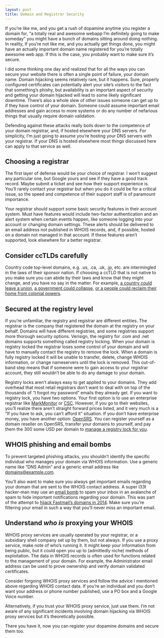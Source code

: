 ```yaml
---
layout: post
title: Domain and Registrar Security
---
```


If you’re like me, and you get a rush of dopamine anytime you register a domain for, “a totally real and awesome webapp I’m definitely going to make someday” you might have a bunch of domains sitting around doing nothing. In reality, If you’re not like me, and you actually get things done, you might have an actually important domain name registered for you’re totally awesome web app. If this is the case, you probably want to make sure it’s secure. 

I did some thinking one day and realized that for all the ways you can secure your website there is often a single point of failure, your domain name. Domain hijacking seems relatively rare, but it happens. Sure, properly configured certificates can potentially alert your site’s visitors to the fact that something’s phishy, but availability is an important aspect of security and getting your domain hijacked will lead to some likely significant downtime. There’s also a whole slew of other issues someone can get up to if they have control of your domain. Someone could assume important email addresses and gain access to more systems or do any number of nefarious things that usually require domain validation. 

Defending against these attacks really boils down to the competence of your domain registrar, and, if hosted elsewhere your DNS servers. For simplicity, I’m just going to assume you’re hosting your DNS servers with your registrar. If your DNS is hosted elsewhere most things discussed here can apply to that service as well. 

## Choosing a registrar

The first layer of defense would be your choice of registrar. I won’t suggest any particular one, but Google yours and see if they have a good track record. Maybe submit a ticket and see how their support experience is. You’ll rarely contact your registrar but when you do it could be for a critical issue, so the speed and competence of their support staff is of paramount importance. 

Your registrar should support some basic security features in their account system. Must have features would include two-factor authentication and an alert system when certain events happen, like someone logging into your account or changing domain settings. These alerts should be delivered to an email address not published in WHOIS records, and, if possible, hosted on a domain not managed in that account. If these features aren’t supported, look elsewhere for a better registrar. 

## Consider ccTLDs carefully

Country code top-level domains, e.g. .us, .ca, .uk, .jp, etc. are intermingled in the laws of their sponsor nation. If choosing a ccTLD that is not native to you make sure you can abide by their laws and know that they might change, and you have no say in the matter. For example, [a country could leave a union](https://www.zdnet.com/article/81000-uk-owned-eu-domains-suspended-as-brexit-transition-ends/), [a government could collapse](https://www.inverse.com/article/8672-the-bizarre-afterlife-of-su-the-domain-name-and-last-bastion-of-the-ussr), [or a people could reclaim their home from colonial powers](https://www.theregister.com/2019/05/27/io_domains_uk_un/). 

## Secured at the registry level

If you’re unfamiliar, the registry and registrar are different entities. The registrar is the company that registered the domain at the registry on your behalf. Domains will have different registries, and some registries support more thorough security options. Verisign, the registry for .com and .net domains supports something called registry locking. When your domain is registry locked the registrar loses some control of your domain and will have to manually contact the registry to remove the lock. When a domain is fully registry locked it will be unable to transfer, delete, change WHOIS information, or change nameservers until the lock is removed. This out-of-band step means that if someone were to gain access to your registrar account, they still wouldn’t be able to do any damage to your domain. 

Registry locks aren’t always easy to get applied to your domains. They add overhead that most retail registrars don’t want to deal with on top of the thousands of “I forgot my password” emails they already get. If you want to registry lock, you have two options. Your first option is to use an enterprise registrar like [MarkMonitor](https://markmonitor.com/) or [CSC](https://www.cscglobal.com/global/web/csc//domains-and-trademarks.html). However, if you go to their websites, you’ll realize there aren’t straight forward prices listed, and it very much is a “If you have to ask, you can’t afford it” situation. If you don’t have enterprise money, you have another option: [OpenSRS](https://opensrs.com/). You can register yourself as a domain reseller on OpenSRS, transfer your domains to yourself, and pay them the 300 some USD per domain to [manage a registry lock for you](https://opensrs.com/domain-add-ons/). 

## WHOIS phishing and email bombs

To prevent targeted phishing attacks, you shouldn’t identify the specific individual who manages your domain via WHOIS information. Use a generic name like “DNS Admin” and a generic email address like domains@example.com. 

You’ll also want to make sure you always get important emails regarding your domain that are sent to the WHOIS contact address. A super l33t hacker-man may use an [email bomb](https://en.wikipedia.org/wiki/Email_bomb) to spam your inbox in an avalanche of spam to hide important notifications regarding your domain. This was part of the attempt to [hijack Fastmail’s domains in 2014](https://fastmail.blog/historical/when-two-factor-authentication-is-not-enough/). Make sure you’re filtering your email in such a way that you’ll never miss an important email.

## Understand *who is* proxying your WHOIS

WHOIS proxy services are usually operated by your registrar, or a subsidiary shell company set up by them, but not always. If you use a proxy service, make note of who’s running it. It might keep your information from being public, but it could open you up to (admittedly niche) methods of exploitation. The data in WHOIS records is often used for functions related to the management of your domain. For example, the Administrator email address can be used to prove ownership and verify domain validated certificates. 

Consider forgoing WHOIS proxy services and follow the advice I mentioned above regarding WHOIS contact data. If you’re an individual and you don’t want your address or phone number published, use a PO box and a Google Voice number. 

Alternatively, if you trust your WHOIS proxy service, just use them. I’m not aware of any significant incidents involving domain hijacking via WHOIS proxy services but it’s theoretically possible. 

There you have it, now you can register your dopamine domains and secure them too. 
